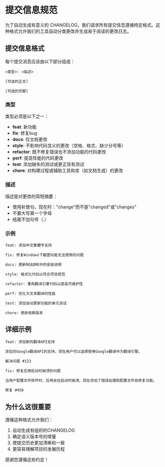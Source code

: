 # 提交信息规范

为了自动生成有意义的 CHANGELOG，我们请求所有提交信息遵循特定格式。这种格式允许我们的工具自动分类更改并生成易于阅读的更改日志。

## 提交信息格式

每个提交消息应该由以下部分组成：

```
<类型>: <描述>

[可选的正文]

[可选的页脚]
```

### 类型

类型必须是以下之一：

- **feat**: 新功能
- **fix**: 修复bug
- **docs**: 仅文档更改
- **style**: 不影响代码含义的更改（空格、格式、缺少分号等）
- **refactor**: 既不修复错误也不添加功能的代码更改
- **perf**: 提高性能的代码更改
- **test**: 添加缺失的测试或更正现有测试
- **chore**: 对构建过程或辅助工具和库（如文档生成）的更改

### 描述

描述是对更改的简短摘要：

- 使用祈使句，现在时："change"而不是"changed"或"changes"
- 不要大写第一个字母
- 结尾不加句号（.）

### 示例

```
feat: 添加中文繁體字支持
```

```
fix: 修复Windows下截图功能无法使用的问题
```

```
docs: 更新README中的安装说明
```

```
style: 格式化代码以符合项目规范
```

```
refactor: 重构翻译引擎代码以提高可维护性
```

```
perf: 优化大文本翻译的性能
```

```
test: 添加自动更新功能的单元测试
```

```
chore: 更新依赖版本
```

## 详细示例

```
feat: 添加新的翻译API支持

添加对Google翻译API的支持，现在用户可以选择使用Google翻译作为翻译引擎。

解决问题 #123
```

```
fix: 修复应用启动时崩溃的问题

当用户配置文件损坏时，应用会在启动时崩溃。现在添加了错误处理和配置文件自修复功能。

修复 #456
```

## 为什么这很重要

遵循这种格式允许我们：

1. 自动生成有组织的CHANGELOG
2. 确定语义版本号的增量
3. 使提交历史更加清晰和一致
4. 更容易理解项目的发展历程

感谢您遵循这些约定！
